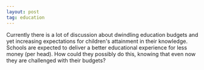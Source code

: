 ```yaml
---
layout: post
tag: education
---
```

Currently there is a lot of discussion about dwindling education budgets and yet increasing expectations for children's attainment in their knowledge. Schools are expected to deliver a better educational experience for less money (per head). How could they possibly do this, knowing that even now they are challenged with their budgets?